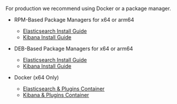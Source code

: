 For production we recommend using Docker or a package manager.

* RPM-Based Package Managers for x64 or arm64
  * [Elasticsearch Install Guide](https://opendistro.github.io/for-elasticsearch-docs/docs/install/rpm/)
  * [Kibana Install Guide](https://opendistro.github.io/for-elasticsearch-docs/docs/kibana/)

* DEB-Based Package Managers for x64 or arm64
  * [Elasticsearch Install Guide](https://opendistro.github.io/for-elasticsearch-docs/docs/install/deb/)
  * [Kibana Install Guide](https://opendistro.github.io/for-elasticsearch-docs/docs/kibana/)

* Docker (x64 Only)
  * [Elasticsearch & Plugins Container](https://hub.docker.com/r/amazon/opendistro-for-elasticsearch)
  * [Kibana & Plugins Container](https://hub.docker.com/r/amazon/opendistro-for-elasticsearch-kibana)